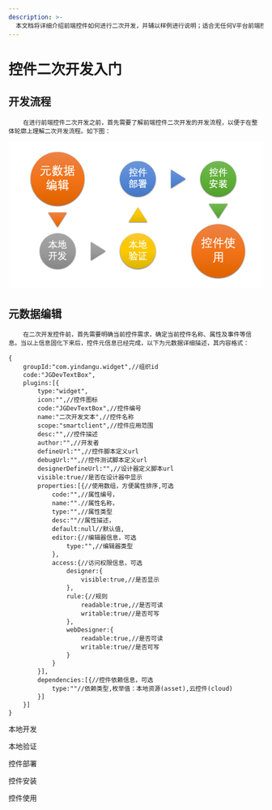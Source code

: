 ```yaml
---
description: >-
  本文档将详细介绍前端控件如何进行二次开发，并辅以样例进行说明；适合无任何V平台前端控件二次开发经验的开发人员进行阅读。本文将以文本框为例，详细阐述整个开发过程。
---
```


# 控件二次开发入门

## 开发流程

        在进行前端控件二次开发之前，首先需要了解前端控件二次开发的开发流程，以便于在整体轮廓上理解二次开发流程。如下图：

![&#x63A7;&#x4EF6;&#x5F00;&#x53D1;&#x6D41;&#x7A0B;](../../../.gitbook/assets/image%20%2811%29.png)

## 元数据编辑

        在二次开发控件前，首先需要明确当前控件需求，确定当前控件名称、属性及事件等信息。当以上信息固化下来后，控件元信息已经完成，以下为元数据详细描述，其内容格式：

```text
{
    groupId:"com.yindangu.widget",//组织id
    code:"JGDevTextBox",   
    plugins:[{
        type:"widget",
        icon:"",//控件图标
        code:"JGDevTextBox",//控件编号
        name:"二次开发文本",//控件名称
        scope:"smartclient",//控件应用范围
        desc:"",//控件描述
        author:"",//开发者
        defineUrl:"",//控件脚本定义url
        debugUrl:"",//控件测试脚本定义url
        designerDefineUrl:"",//设计器定义脚本url
        visible:true//是否在设计器中显示
	    properties:[{//使用数组，方便属性排序,可选
            code:"",//属性编号，
            name:"".//属性名称，
            type:"",//属性类型
            desc:""//属性描述，
            default:null//默认值,
		    editor:{//编辑器信息，可选
			    type:"",//编辑器类型
		    },
		    access:{//访问权限信息，可选
			    designer:{
				    visible:true,//是否显示
			    },
			    rule:{//规则
				    readable:true,//是否可读
				    writable:true//是否可写
			    },
			    webDesigner:{
				    readable:true,//是否可读
				    writable:true//是否可写
			    }
		    }
	    }],
	    dependencies:[{//控件依赖信息，可选
		    type:""//依赖类型,枚举值：本地资源(asset),云控件(cloud)
	    }]
    }]
}

```

本地开发

本地验证

控件部署

控件安装

控件使用

